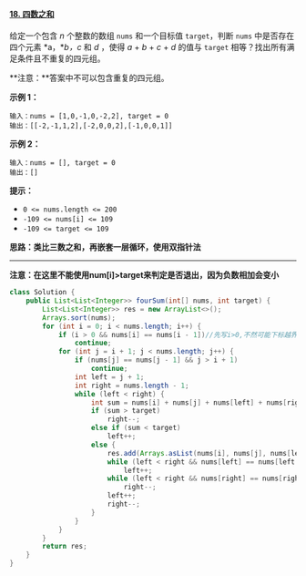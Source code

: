#### [18. 四数之和](https://leetcode-cn.com/problems/4sum/)



给定一个包含 *n* 个整数的数组 `nums` 和一个目标值 `target`，判断 `nums` 中是否存在四个元素 *a，**b，c* 和 *d* ，使得 *a* + *b* + *c* + *d* 的值与 `target` 相等？找出所有满足条件且不重复的四元组。

**注意：**答案中不可以包含重复的四元组。

 

**示例 1：**

```
输入：nums = [1,0,-1,0,-2,2], target = 0
输出：[[-2,-1,1,2],[-2,0,0,2],[-1,0,0,1]]
```

**示例 2：**

```
输入：nums = [], target = 0
输出：[]
```

 

**提示：**

- `0 <= nums.length <= 200`
- `-109 <= nums[i] <= 109`
- `-109 <= target <= 109`



**思路：类比三数之和，再嵌套一层循环，使用双指针法**

---

**注意：在这里不能使用num[i]>target来判定是否退出，因为负数相加会变小**

```java
class Solution {
    public List<List<Integer>> fourSum(int[] nums, int target) {
        List<List<Integer>> res = new ArrayList<>();
        Arrays.sort(nums);
        for (int i = 0; i < nums.length; i++) {
            if (i > 0 && nums[i] == nums[i - 1])//先写i>0,不然可能下标越界
                continue;
            for (int j = i + 1; j < nums.length; j++) {
                if (nums[j] == nums[j - 1] && j > i + 1)
                    continue;
                int left = j + 1;
                int right = nums.length - 1;
                while (left < right) {
                    int sum = nums[i] + nums[j] + nums[left] + nums[right];
                    if (sum > target)
                        right--;
                    else if (sum < target)
                        left++;
                    else {
                        res.add(Arrays.asList(nums[i], nums[j], nums[left], nums[right]));
                        while (left < right && nums[left] == nums[left + 1])
                            left++;
                        while (left < right && nums[right] == nums[right - 1])
                            right--;
                        left++;
                        right--;
                    }
                }
            }
        }
        return res;
    }
}
```

